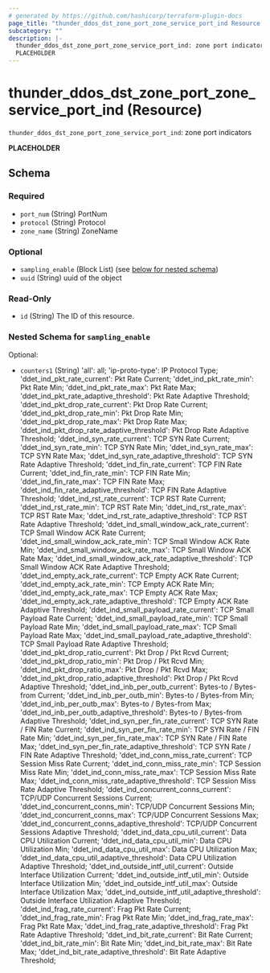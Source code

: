 ```yaml
---
# generated by https://github.com/hashicorp/terraform-plugin-docs
page_title: "thunder_ddos_dst_zone_port_zone_service_port_ind Resource - terraform-provider-thunder"
subcategory: ""
description: |-
  thunder_ddos_dst_zone_port_zone_service_port_ind: zone port indicators
  PLACEHOLDER
---
```


# thunder_ddos_dst_zone_port_zone_service_port_ind (Resource)

`thunder_ddos_dst_zone_port_zone_service_port_ind`: zone port indicators

__PLACEHOLDER__



<!-- schema generated by tfplugindocs -->
## Schema

### Required

- `port_num` (String) PortNum
- `protocol` (String) Protocol
- `zone_name` (String) ZoneName

### Optional

- `sampling_enable` (Block List) (see [below for nested schema](#nestedblock--sampling_enable))
- `uuid` (String) uuid of the object

### Read-Only

- `id` (String) The ID of this resource.

<a id="nestedblock--sampling_enable"></a>
### Nested Schema for `sampling_enable`

Optional:

- `counters1` (String) 'all': all; 'ip-proto-type': IP Protocol Type; 'ddet_ind_pkt_rate_current': Pkt Rate Current; 'ddet_ind_pkt_rate_min': Pkt Rate Min; 'ddet_ind_pkt_rate_max': Pkt Rate Max; 'ddet_ind_pkt_rate_adaptive_threshold': Pkt Rate Adaptive Threshold; 'ddet_ind_pkt_drop_rate_current': Pkt Drop Rate Current; 'ddet_ind_pkt_drop_rate_min': Pkt Drop Rate Min; 'ddet_ind_pkt_drop_rate_max': Pkt Drop Rate Max; 'ddet_ind_pkt_drop_rate_adaptive_threshold': Pkt Drop Rate Adaptive Threshold; 'ddet_ind_syn_rate_current': TCP SYN Rate Current; 'ddet_ind_syn_rate_min': TCP SYN Rate Min; 'ddet_ind_syn_rate_max': TCP SYN Rate Max; 'ddet_ind_syn_rate_adaptive_threshold': TCP SYN Rate Adaptive Threshold; 'ddet_ind_fin_rate_current': TCP FIN Rate Current; 'ddet_ind_fin_rate_min': TCP FIN Rate Min; 'ddet_ind_fin_rate_max': TCP FIN Rate Max; 'ddet_ind_fin_rate_adaptive_threshold': TCP FIN Rate Adaptive Threshold; 'ddet_ind_rst_rate_current': TCP RST Rate Current; 'ddet_ind_rst_rate_min': TCP RST Rate Min; 'ddet_ind_rst_rate_max': TCP RST Rate Max; 'ddet_ind_rst_rate_adaptive_threshold': TCP RST Rate Adaptive Threshold; 'ddet_ind_small_window_ack_rate_current': TCP Small Window ACK Rate Current; 'ddet_ind_small_window_ack_rate_min': TCP Small Window ACK Rate Min; 'ddet_ind_small_window_ack_rate_max': TCP Small Window ACK Rate Max; 'ddet_ind_small_window_ack_rate_adaptive_threshold': TCP Small Window ACK Rate Adaptive Threshold; 'ddet_ind_empty_ack_rate_current': TCP Empty ACK Rate Current; 'ddet_ind_empty_ack_rate_min': TCP Empty ACK Rate Min; 'ddet_ind_empty_ack_rate_max': TCP Empty ACK Rate Max; 'ddet_ind_empty_ack_rate_adaptive_threshold': TCP Empty ACK Rate Adaptive Threshold; 'ddet_ind_small_payload_rate_current': TCP Small Payload Rate Current; 'ddet_ind_small_payload_rate_min': TCP Small Payload Rate Min; 'ddet_ind_small_payload_rate_max': TCP Small Payload Rate Max; 'ddet_ind_small_payload_rate_adaptive_threshold': TCP Small Payload Rate Adaptive Threshold; 'ddet_ind_pkt_drop_ratio_current': Pkt Drop / Pkt Rcvd Current; 'ddet_ind_pkt_drop_ratio_min': Pkt Drop / Pkt Rcvd Min; 'ddet_ind_pkt_drop_ratio_max': Pkt Drop / Pkt Rcvd Max; 'ddet_ind_pkt_drop_ratio_adaptive_threshold': Pkt Drop / Pkt Rcvd Adaptive Threshold; 'ddet_ind_inb_per_outb_current': Bytes-to / Bytes-from Current; 'ddet_ind_inb_per_outb_min': Bytes-to / Bytes-from Min; 'ddet_ind_inb_per_outb_max': Bytes-to / Bytes-from Max; 'ddet_ind_inb_per_outb_adaptive_threshold': Bytes-to / Bytes-from Adaptive Threshold; 'ddet_ind_syn_per_fin_rate_current': TCP SYN Rate / FIN Rate Current; 'ddet_ind_syn_per_fin_rate_min': TCP SYN Rate / FIN Rate Min; 'ddet_ind_syn_per_fin_rate_max': TCP SYN Rate / FIN Rate Max; 'ddet_ind_syn_per_fin_rate_adaptive_threshold': TCP SYN Rate / FIN Rate Adaptive Threshold; 'ddet_ind_conn_miss_rate_current': TCP Session Miss Rate Current; 'ddet_ind_conn_miss_rate_min': TCP Session Miss Rate Min; 'ddet_ind_conn_miss_rate_max': TCP Session Miss Rate Max; 'ddet_ind_conn_miss_rate_adaptive_threshold': TCP Session Miss Rate Adaptive Threshold; 'ddet_ind_concurrent_conns_current': TCP/UDP Concurrent Sessions Current; 'ddet_ind_concurrent_conns_min': TCP/UDP Concurrent Sessions Min; 'ddet_ind_concurrent_conns_max': TCP/UDP Concurrent Sessions Max; 'ddet_ind_concurrent_conns_adaptive_threshold': TCP/UDP Concurrent Sessions Adaptive Threshold; 'ddet_ind_data_cpu_util_current': Data CPU Utilization Current; 'ddet_ind_data_cpu_util_min': Data CPU Utilization Min; 'ddet_ind_data_cpu_util_max': Data CPU Utilization Max; 'ddet_ind_data_cpu_util_adaptive_threshold': Data CPU Utilization Adaptive Threshold; 'ddet_ind_outside_intf_util_current': Outside Interface Utilization Current; 'ddet_ind_outside_intf_util_min': Outside Interface Utilization Min; 'ddet_ind_outside_intf_util_max': Outside Interface Utilization Max; 'ddet_ind_outside_intf_util_adaptive_threshold': Outside Interface Utilization Adaptive Threshold; 'ddet_ind_frag_rate_current': Frag Pkt Rate Current; 'ddet_ind_frag_rate_min': Frag Pkt Rate Min; 'ddet_ind_frag_rate_max': Frag Pkt Rate Max; 'ddet_ind_frag_rate_adaptive_threshold': Frag Pkt Rate Adaptive Threshold; 'ddet_ind_bit_rate_current': Bit Rate Current; 'ddet_ind_bit_rate_min': Bit Rate Min; 'ddet_ind_bit_rate_max': Bit Rate Max; 'ddet_ind_bit_rate_adaptive_threshold': Bit Rate Adaptive Threshold;



